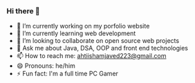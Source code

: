 ### Hi there 👋

- 🔭 I’m currently working on my porfolio website
- 🌱 I’m currently learning web development
- 👯 I’m looking to collaborate on open source web projects
- 💬 Ask me about Java, DSA, OOP and front end technologies
- 📫 How to reach me: ahtiishamjaved223@gmail.com
- 😄 Pronouns: he/him
- ⚡ Fun fact: I'm a full time PC Gamer
